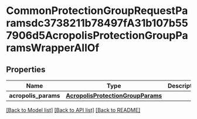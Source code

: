 # CommonProtectionGroupRequestParamsdc3738211b78497fA31b107b557906d5AcropolisProtectionGroupParamsWrapperAllOf


## Properties
Name | Type | Description | Notes
------------ | ------------- | ------------- | -------------
**acropolis_params** | [**AcropolisProtectionGroupParams**](AcropolisProtectionGroupParams.md) |  | [optional] 

[[Back to Model list]](../README.md#documentation-for-models) [[Back to API list]](../README.md#documentation-for-api-endpoints) [[Back to README]](../README.md)


